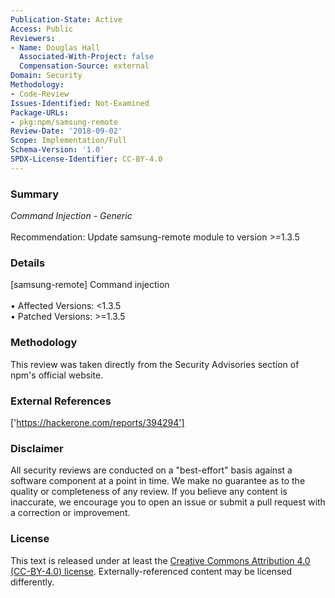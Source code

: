 ```yaml
---
Publication-State: Active
Access: Public
Reviewers:
- Name: Douglas Hall
  Associated-With-Project: false
  Compensation-Source: external
Domain: Security
Methodology:
- Code-Review
Issues-Identified: Not-Examined
Package-URLs:
- pkg:npm/samsung-remote
Review-Date: '2018-09-02'
Scope: Implementation/Full
Schema-Version: '1.0'
SPDX-License-Identifier: CC-BY-4.0
---
```

### Summary
*Command Injection - Generic*<br><br>Recommendation: Update samsung-remote module to version >=1.3.5
### Details
[samsung-remote] Command injection
<br><br>• Affected Versions: <1.3.5
<br>• Patched Versions: >=1.3.5
### Methodology
This review was taken directly from the Security Advisories section of npm's official website.
### External References
['https://hackerone.com/reports/394294']
### Disclaimer
All security reviews are conducted on a "best-effort" basis against a software component at a point in time. We make no guarantee as to the quality or completeness of any review. If you believe any content is inaccurate, we encourage you to open an issue or submit a pull request with a correction or improvement.
### License
This text is released under at least the [Creative Commons Attribution 4.0 (CC-BY-4.0) license](https://creativecommons.org/licenses/by/4.0/legalcode.txt). Externally-referenced content may be licensed differently.

